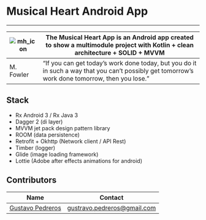 # Musical Heart Android App
---------------------------
| ![mh_icon](https://user-images.githubusercontent.com/1569880/125649059-fe20d7e6-1f43-4457-9aee-df404cc7ab36.png) | The Musical Heart App is an Android app created to show a multimodule project with Kotlin + clean architecture + SOLID + MVVM |
| -- | -- |
| M. Fowler | “If you can get today’s work done today, but you do it in such a way that you can’t possibly get tomorrow’s work done tomorrow, then you lose.” |

## Stack
- Rx Android 3 / Rx Java 3
- Dagger 2 (di layer)
- MVVM jet pack design pattern library
- ROOM (data persistence)
- Retrofit + Okhttp (Network client / API Rest)
- Timber (logger)
- Glide (image loading framework)
- Lottie (Adobe after effects animations for android)

## Contributors
Name | Contact
:---: | :---:
[Gustavo Pedreros](https://github.com/gustavo-pedreros) |  [gustravo.pedreros@gmail.com](mailto:gustravo.pedreros@gmail.com)
